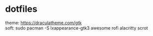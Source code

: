 # dotfiles
theme: https://draculatheme.com/gtk</br>
soft: sudo pacman -S lxappearance-gtk3 awesome rofi alacritty scrot

